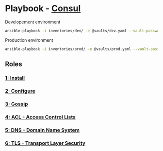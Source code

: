 # Playbook - [Consul](.)

Developement environment

```sh
ansible-playbook -i inventories/dev/ -e @vaults/dev.yaml --vault-password-file=.dev_ansible_vault_pass playbooks/consul/consul.yaml
```

Production environment

```sh
ansible-playbook -i inventories/prod/ -e @vaults/prod.yaml --vault-password-file=.prod_ansible_vault_pass playbooks/consul/consul.yaml
```

## Roles

### [1: Install](./install/)

### [2: Configure](./configure/)

### [3: Gossip](./gossip/)

### [4: ACL - Access Control Lists](./acl/)

### [5: DNS - Domain Name System](./dns/)

### [6: TLS - Transport Layer Security](./tls/)
